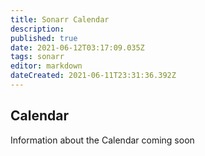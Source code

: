 ```yaml
---
title: Sonarr Calendar
description: 
published: true
date: 2021-06-12T03:17:09.035Z
tags: sonarr
editor: markdown
dateCreated: 2021-06-11T23:31:36.392Z
---
```


## Calendar

Information about the Calendar coming soon